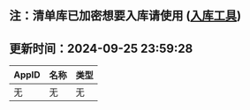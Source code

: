 ## 注：清单库已加密想要入库请使用 ([入库工具](https://github.com/BlankTMing/ManifestAutoUpdate/releases))

## 更新时间：2024-09-25 23:59:28
| AppID | 名称 | 类型  |
| :-------------------- | :----------------------------- | :----------- |
| 无 | 无 | 无 |

